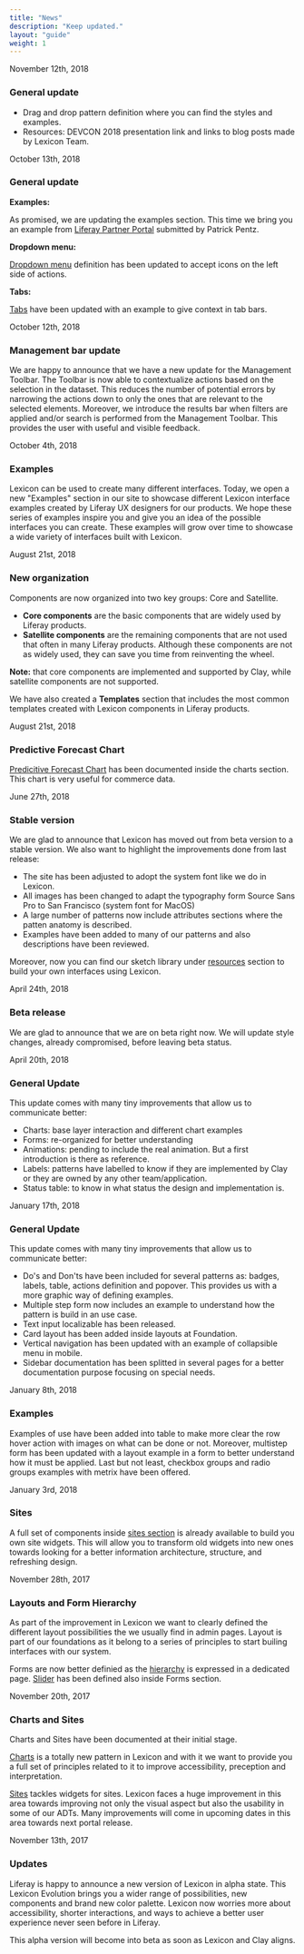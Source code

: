 ```yaml
---
title: "News"
description: "Keep updated."
layout: "guide"
weight: 1
---
```


<time>November 12th, 2018</time>
### General update

* Drag and drop pattern definition where you can find the styles and examples.
* Resources: DEVCON 2018 presentation link and links to blog posts made by Lexicon Team.

<time>October 13th, 2018</time>

### General update

**Examples:**

As promised, we are updating the examples section. This time we bring you an example from [Liferay Partner Portal](../examples/partnerPortal.html) submitted by Patrick Pentz.

**Dropdown menu:**

[Dropdown menu](../pattern/dropdowns.html) definition has been updated to accept icons on the left side of actions.

**Tabs:**

[Tabs](../pattern/tabs.html) have been updated with an example to give context in tab bars.

<time>October 12th, 2018</time>

### Management bar update

We are happy to announce that we have a new update for the Management Toolbar. The Toolbar is now able to contextualize actions based on the selection in the dataset. This reduces the number of potential errors by narrowing the actions down to only the ones that are relevant to the selected elements.
Moreover, we introduce the results bar when filters are applied and/or search is performed from the Management Toolbar. This provides the user with useful and visible feedback.

<time>October 4th, 2018</time>

### Examples

Lexicon can be used to create many different interfaces. Today, we open a new "Examples" section in our site to showcase different Lexicon interface examples created by Liferay UX designers for our products. We hope these series of examples inspire you and give you an idea of the possible interfaces you can create. These examples will grow over time to showcase a wide variety of interfaces built with Lexicon.


<time>August 21st, 2018</time>

### New organization

Components are now organized into two key groups: Core and Satellite.

* **Core components** are the basic components that are widely used by Liferay products.
* **Satellite components** are the remaining components that are not used that often in many Liferay products. Although these components are not as widely used, they can save you time from reinventing the wheel.

**Note:** that core components are implemented and supported by Clay, while satellite components are not supported.

We have also created a **Templates** section that includes the most common templates created with Lexicon components in Liferay products.

<time>August 21st, 2018</time>

### Predictive Forecast Chart

[Predicitive Forecast Chart](../patterns/Charts/chart-forecast.html) has been documented inside the charts section. This chart is very useful for commerce data.

<time>June 27th, 2018</time>

### Stable version

We are glad to announce that Lexicon has moved out from beta version to a stable version.
We also want to highlight the improvements done from last release:
* The site has been adjusted to adopt the system font like we do in Lexicon.
* All images has been changed to adapt the typography form Source Sans Pro to San Francisco (system font for MacOS)
* A large number of patterns now include attributes sections where the patten anatomy is described.
* Examples have been added to many of our patterns and also descriptions have been reviewed.

Moreover, now you can find our sketch library under [resources](../resouces/index.html) section to build your own interfaces using Lexicon.

<time>April 24th, 2018</time>

### Beta release

We are glad to announce that we are on beta right now. We will update style changes, already compromised, before leaving beta status.

<time>April 20th, 2018</time>

### General Update

This update comes with many tiny improvements that allow us to communicate better:
* Charts: base layer interaction and different chart examples
* Forms: re-organized for better understanding
* Animations: pending to include the real animation. But a first introduction is there as reference.
* Labels: patterns have labelled to know if they are implemented by Clay or they are owned by any other team/application.
* Status table: to know in what status the design and implementation is.


<time>January 17th, 2018</time>

### General Update

This update comes with many tiny improvements that allow us to communicate better:
* Do's and Don'ts have been included for several patterns as: badges, labels, table, actions definition and popover. This provides us with a more graphic way of defining examples.
* Multiple step form now includes an example to understand how the pattern is build in an use case.
* Text input localizable has been released.
* Card layout has been added inside layouts at Foundation.
* Vertical navigation has been updated with an example of collapsible menu in mobile.
* Sidebar documentation has been splitted in several pages for a better documentation purpose focusing on special needs.

<time>January 8th, 2018</time>

### Examples 

Examples of use have been added into table to make more clear the row hover action with images on what can be done or not. Moreover, multistep form has been updated with a layout example in a form to better understand how it must be applied. Last but not least, checkbox groups and radio groups examples with metrix have been offered.

<time>January 3rd, 2018</time>

### Sites 

A full set of components inside [sites section](../patterns/Sites/sites.html) is already available to build you own site widgets. This will allow you to transform old widgets into new ones towards looking for a better information architecture, structure, and refreshing design.

<time>November 28th, 2017</time>

### Layouts and Form Hierarchy 

As part of the improvement in Lexicon we want to clearly defined the different layout possibilities the we usually find in admin pages. Layout is part of our foundations as it belong to a series of principles to start builing interfaces with our system.

Forms are now better definied as the [hierarchy](../patterns/Forms/formsHierarchy.html) is expressed in a dedicated page. [Slider](../patterns/Forms/slider.html) has been defined also inside Forms section.

<time>November 20th, 2017</time>

### Charts and Sites

Charts and Sites have been documented at their initial stage.

[Charts](../patterns/Charts/charts.html) is a totally new pattern in Lexicon and with it we want to provide you a full set of principles related to it to improve accessibility, preception and interpretation.

[Sites](../patterns/Sites/sites.html) tackles widgets for sites. Lexicon faces a huge improvement in this area towards improving not only the visual aspect but also the usability in some of our ADTs. Many improvements will come in upcoming dates in this area towards next portal release.


<time>November 13th, 2017</time>

### Updates

Liferay is happy to announce a new version of Lexicon in alpha state. This Lexicon Evolution brings you a wider range of possibilities, new components and brand new color palette. Lexicon now worries more about accessibility, shorter interactions, and ways to achieve a better user experience never seen before in Liferay.

This alpha version will become into beta as soon as Lexicon and Clay aligns.